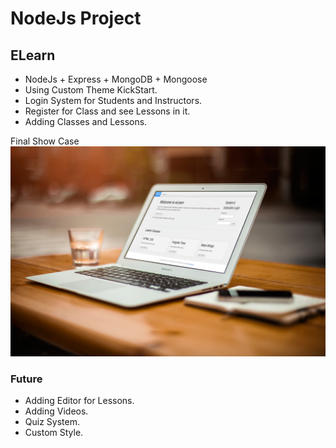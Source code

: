 # NodeJs Project
## ELearn

- NodeJs + Express + MongoDB + Mongoose
- Using Custom Theme KickStart.
- Login System for Students and Instructors.
- Register for Class and see Lessons in it.
- Adding Classes and Lessons.


Final Show Case
![VIEWS](show.jpg)

### Future
- Adding Editor for Lessons.
- Adding Videos.
- Quiz System.
- Custom Style.
